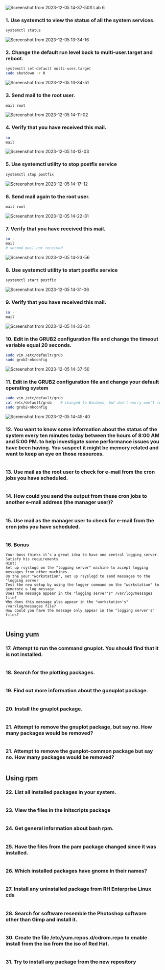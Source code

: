 ![Screenshot from 2023-12-05 14-37-50](https://github.com/stevenadel/Red-Hat-Sysadmin-ITI-44/assets/111876286/0d681aae-7ee5-4f17-8fef-d5642e5993fb)# Lab 6
### 1.	Use systemctl to view the status of all the system services.
```bash
systemctl status
```
![Screenshot from 2023-12-05 13-34-16](https://github.com/stevenadel/Red-Hat-Sysadmin-ITI-44/assets/111876286/0abda6fb-8038-4f06-8824-33b667b9b783)
### 2.	Change the default run level back to multi-user.target and reboot.
```bash
systemctl set-default multi-user.target
sudo shutdown -r 0
```
![Screenshot from 2023-12-05 13-34-51](https://github.com/stevenadel/Red-Hat-Sysadmin-ITI-44/assets/111876286/c7d83cfc-9830-404a-bda7-b8b55a99f682)
### 3.	Send mail to the root user.
```bash
mail root
```
![Screenshot from 2023-12-05 14-11-02](https://github.com/stevenadel/Red-Hat-Sysadmin-ITI-44/assets/111876286/51a56cad-6e68-47a1-b1af-7185468adb25)
### 4.	Verify that you have received this mail.
```bash
su -
mail
```
![Screenshot from 2023-12-05 14-13-03](https://github.com/stevenadel/Red-Hat-Sysadmin-ITI-44/assets/111876286/bde9571f-5e64-4f48-9d22-33d1bd112efe)
### 5.	Use  systemctl utility to stop postfix service
```bash
systemctl stop postfix
```
![Screenshot from 2023-12-05 14-17-12](https://github.com/stevenadel/Red-Hat-Sysadmin-ITI-44/assets/111876286/e4d340ec-871e-49a9-b7ae-820905a5afda)
### 6.	Send mail again to the root user.
```bash
mail root
```
![Screenshot from 2023-12-05 14-22-31](https://github.com/stevenadel/Red-Hat-Sysadmin-ITI-44/assets/111876286/45c58270-4c30-4212-bab9-6d13e37a31a0)
### 7.	Verify that you have received this mail.
```bash
su -
mail
# second mail not received
```
![Screenshot from 2023-12-05 14-23-56](https://github.com/stevenadel/Red-Hat-Sysadmin-ITI-44/assets/111876286/b7ddff91-4c86-412d-80e7-279b772bbba5)
### 8.	Use systemctl utility to start postfix service
```bash
systemctl start postfix
```
![Screenshot from 2023-12-05 14-31-06](https://github.com/stevenadel/Red-Hat-Sysadmin-ITI-44/assets/111876286/a4d12eaf-bd32-433a-9625-fffeee7ced25)
### 9.	Verify that you have received this mail.
```bash
su -
mail
```
![Screenshot from 2023-12-05 14-33-04](https://github.com/stevenadel/Red-Hat-Sysadmin-ITI-44/assets/111876286/830d91d5-448b-4863-90a6-ecd813fe55d7)
### 10.	Edit in the GRUB2 configuration file and change the timeout variable equal 20 seconds.
```bash
sudo vim /etc/default/grub
sudo grub2-mkconfig
```
![Screenshot from 2023-12-05 14-37-50](https://github.com/stevenadel/Red-Hat-Sysadmin-ITI-44/assets/111876286/fc203bce-0619-41ea-b2cf-b285c716ba7c)
### 11.	 Edit in the GRUB2 configuration file and change your default operating system
```bash
sudo vim /etc/default/grub
cat /etc/default/grub    # changed to Windows, but don't worry won't leave it like this for long ;)
sudo grub2-mkconfig
```
![Screenshot from 2023-12-05 14-45-40](https://github.com/stevenadel/Red-Hat-Sysadmin-ITI-44/assets/111876286/f1b75f58-1046-4b01-a0a0-46638e433f66)
### 12.	You want to know some information about the status of the system every ten minutes today between the hours of  8:00 AM and 5:00 PM. to help investigate some performance issues you have been having. You suspect it might be memory related and want to keep an eye on those resources.
```bash

```
### 13.	Use mail as the root user to check for e-mail from the cron jobs you have scheduled.
```bash

```
### 14.	How could you send the output from these cron jobs to another e-mail address (the manager user)?
```bash

```
### 15.	Use mail as the manager user to check for e-mail from the cron jobs you have scheduled.
```bash

```
### 16.	Bonus
```
Your boss thinks it’s a great idea to have one central logging server. Satisfy his requirements
Hint:
Set up rsyslogd on the "logging server" machine to accept logging messages from other machines.
On the your "workstation", set up rsyslogd to send messages to the "logging server
Test the new setup by using the logger command on the "workstation" to generate a log message
Does the message appear in the "logging server's" /var/log/messages file?
Why does this message also appear in the "workstation's" /var/log/messages file?
How could you have the message only appear in the "logging server's" files?
```
```bash

```
## Using yum
### 17. Attempt to run the command gnuplot. You should find that it is not installed.
```bash

```
### 18. Search for the plotting packages.
```bash

```
### 19. Find out more information about the gunuplot package.
```bash

```
### 20. Install the gnuplot package.
```bash

```
### 21. Attempt to remove the gnuplot package, but say no. How many packages would be removed?
```bash

```
### 21. Attempt to remove the gunplot-common package but say no. How many packages would be removed?
```bash

```
## Using rpm
### 22. List all installed packages in your system.
```bash

```
### 23. View the files in the initscripts package
```bash

```
### 24. Get general information about bash rpm.
```bash

```
### 25. Have the files from the pam package changed since it was installed.
```bash

```
### 26. Which installed packages have gnome in their names?
```bash

```
### 27. Install any uninstalled package from RH Enterprise Linux cds
```bash

```
### 28. Search for software resemble the Photoshop software other than Gimp and install it.
```bash

```
### 30. Create the file /etc/yum.repos.d/cdrom.repo to enable install from the iso from the iso of Red Hat.
```bash

```
### 31. Try to install any package from the new repository
```bash

```
